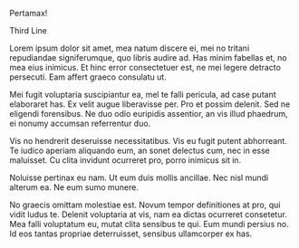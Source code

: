 Pertamax!

Third Line

Lorem ipsum dolor sit amet, mea natum discere ei, mei no tritani repudiandae signiferumque, quo libris audire ad. Has minim fabellas et, no mea eius inimicus. Et hinc error consectetuer est, ne mei legere detracto persecuti. Eam affert graeco consulatu ut.

Mei fugit voluptaria suscipiantur ea, mel te falli pericula, ad case putant elaboraret has. Ex velit augue liberavisse per. Pro et possim delenit. Sed ne eligendi forensibus. Ne duo odio euripidis assentior, an vis illud phaedrum, ei nonumy accumsan referrentur duo.

Vis no hendrerit deseruisse necessitatibus. Vis eu fugit putent abhorreant. Te iudico aperiam aliquando eum, an sonet delectus cum, nec in esse maluisset. Cu clita invidunt ocurreret pro, porro inimicus sit in.

Noluisse pertinax eu nam. Ut eum duis mollis ancillae. Nec nisl mundi alterum ea. Ne eum sumo munere.

No graecis omittam molestiae est. Novum tempor definitiones at pro, qui vidit ludus te. Delenit voluptaria at vis, nam ea dictas ocurreret consetetur. Mea falli voluptatum eu, mutat clita sensibus te qui. Eum mundi persius no. Id eos tantas propriae deterruisset, sensibus ullamcorper ex has.